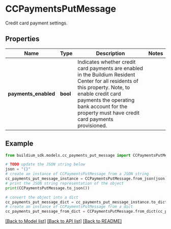 # CCPaymentsPutMessage

Credit card payment settings.

## Properties

Name | Type | Description | Notes
------------ | ------------- | ------------- | -------------
**payments_enabled** | **bool** | Indicates whether credit card payments are enabled in the Buildium Resident Center for all residents of this property. Note, to enable credit card payments the operating bank account for the property must have credit card payments provisioned. | 

## Example

```python
from buildium_sdk.models.cc_payments_put_message import CCPaymentsPutMessage

# TODO update the JSON string below
json = "{}"
# create an instance of CCPaymentsPutMessage from a JSON string
cc_payments_put_message_instance = CCPaymentsPutMessage.from_json(json)
# print the JSON string representation of the object
print(CCPaymentsPutMessage.to_json())

# convert the object into a dict
cc_payments_put_message_dict = cc_payments_put_message_instance.to_dict()
# create an instance of CCPaymentsPutMessage from a dict
cc_payments_put_message_from_dict = CCPaymentsPutMessage.from_dict(cc_payments_put_message_dict)
```
[[Back to Model list]](../README.md#documentation-for-models) [[Back to API list]](../README.md#documentation-for-api-endpoints) [[Back to README]](../README.md)


